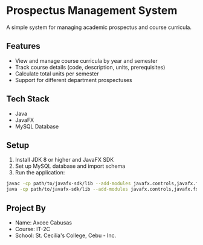 # Prospectus Management System

A simple system for managing academic prospectus and course curricula.

## Features
- View and manage course curricula by year and semester
- Track course details (code, description, units, prerequisites)
- Calculate total units per semester
- Support for different department prospectuses

## Tech Stack
- Java
- JavaFX
- MySQL Database

## Setup
1. Install JDK 8 or higher and JavaFX SDK
2. Set up MySQL database and import schema
3. Run the application:
```bash
javac -cp path/to/javafx-sdk/lib --add-modules javafx.controls,javafx.fxml src/**/*.java
java -cp path/to/javafx-sdk/lib --add-modules javafx.controls,javafx.fxml Main
```

## Project By
- Name: Axcee Cabusas
- Course: IT-2C
- School: St. Cecilia's College, Cebu - Inc.
  
